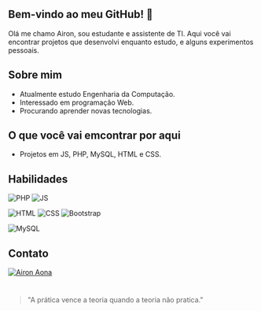 ## Bem-vindo ao meu GitHub! 👋

Olá me chamo Airon, sou estudante e assistente de TI. Aqui você vai encontrar projetos que desenvolvi enquanto estudo, e alguns experimentos pessoais.

## Sobre mim
- Atualmente estudo Engenharia da Computação.
- Interessado em programação Web.
- Procurando aprender novas tecnologias.

## O que você vai emcontrar por aqui
- Projetos em JS, PHP, MySQL, HTML e CSS.

## Habilidades

![PHP](https://img.shields.io/badge/PHP-777BB4?style=for-the-badge&logo=php&logoColor=white)
![JS](https://img.shields.io/badge/JavaScript-F7DF1E?style=for-the-badge&logo=javascript&logoColor=black)

![HTML](https://img.shields.io/badge/HTML5-E34F26?style=for-the-badge&logo=html5&logoColor=white)
![CSS](https://img.shields.io/badge/CSS-239120?&style=for-the-badge&logo=css3&logoColor=white)
![Bootstrap](https://img.shields.io/badge/Bootstrap-563D7C?style=for-the-badge&logo=bootstrap&logoColor=white)

![MySQL](https://img.shields.io/badge/MySQL-00000F?style=for-the-badge&logo=mysql&logoColor=white)

## Contato

[![Airon Aona](https://img.shields.io/badge/LinkedIn-0077B5?style=for-the-badge&logo=linkedin&logoColor=white)](https://linkedin.com/in/airon-aona/)

#
> "A prática vence a teoria quando a teoria não pratica."
